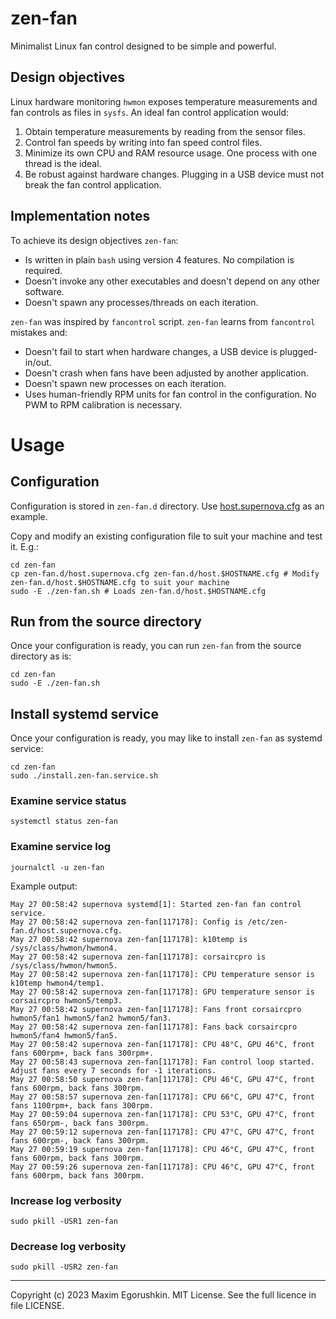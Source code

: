 # zen-fan
Minimalist Linux fan control designed to be simple and powerful.

## Design objectives
Linux hardware monitoring `hwmon` exposes temperature measurements and fan controls as files in `sysfs`. An ideal fan control application would:

1. Obtain temperature measurements by reading from the sensor files.
2. Control fan speeds by writing into fan speed control files.
3. Minimize its own CPU and RAM resource usage. One process with one thread is the ideal.
4. Be robust against hardware changes. Plugging in a USB device must not break the fan control application.

## Implementation notes
To achieve its design objectives `zen-fan`:

* Is written in plain `bash` using version 4 features. No compilation is required.
* Doesn't invoke any other executables and doesn't depend on any other software.
* Doesn't spawn any processes/threads on each iteration.

`zen-fan` was inspired by `fancontrol` script. `zen-fan` learns from `fancontrol` mistakes and:
* Doesn't fail to start when hardware changes, a USB device is plugged-in/out.
* Doesn't crash when fans have been adjusted by another application.
* Doesn't spawn new processes on each iteration.
* Uses human-friendly RPM units for fan control in the configuration. No PWM to RPM calibration is necessary.

# Usage

## Configuration
Configuration is stored in `zen-fan.d` directory. Use [host.supernova.cfg](zen-fan.d/host.supernova.cfg) as an example.

Copy and modify an existing configuration file to suit your machine and test it. E.g.:

```
cd zen-fan
cp zen-fan.d/host.supernova.cfg zen-fan.d/host.$HOSTNAME.cfg # Modify zen-fan.d/host.$HOSTNAME.cfg to suit your machine
sudo -E ./zen-fan.sh # Loads zen-fan.d/host.$HOSTNAME.cfg
```

## Run from the source directory
Once your configuration is ready, you can run `zen-fan` from the source directory as is:
```
cd zen-fan
sudo -E ./zen-fan.sh
```

## Install systemd service
Once your configuration is ready, you may like to install `zen-fan` as systemd service:

```
cd zen-fan
sudo ./install.zen-fan.service.sh
```

### Examine service status

```
systemctl status zen-fan
```

### Examine service log
```
journalctl -u zen-fan
```

Example output:
```
May 27 00:58:42 supernova systemd[1]: Started zen-fan fan control service.
May 27 00:58:42 supernova zen-fan[117178]: Config is /etc/zen-fan.d/host.supernova.cfg.
May 27 00:58:42 supernova zen-fan[117178]: k10temp is /sys/class/hwmon/hwmon4.
May 27 00:58:42 supernova zen-fan[117178]: corsaircpro is /sys/class/hwmon/hwmon5.
May 27 00:58:42 supernova zen-fan[117178]: CPU temperature sensor is k10temp hwmon4/temp1.
May 27 00:58:42 supernova zen-fan[117178]: GPU temperature sensor is corsaircpro hwmon5/temp3.
May 27 00:58:42 supernova zen-fan[117178]: Fans front corsaircpro hwmon5/fan1 hwmon5/fan2 hwmon5/fan3.
May 27 00:58:42 supernova zen-fan[117178]: Fans back corsaircpro hwmon5/fan4 hwmon5/fan5.
May 27 00:58:42 supernova zen-fan[117178]: CPU 48°C, GPU 46°C, front fans 600rpm+, back fans 300rpm+.
May 27 00:58:43 supernova zen-fan[117178]: Fan control loop started. Adjust fans every 7 seconds for -1 iterations.
May 27 00:58:50 supernova zen-fan[117178]: CPU 46°C, GPU 47°C, front fans 600rpm, back fans 300rpm.
May 27 00:58:57 supernova zen-fan[117178]: CPU 66°C, GPU 47°C, front fans 1100rpm+, back fans 300rpm.
May 27 00:59:04 supernova zen-fan[117178]: CPU 53°C, GPU 47°C, front fans 650rpm-, back fans 300rpm.
May 27 00:59:12 supernova zen-fan[117178]: CPU 47°C, GPU 47°C, front fans 600rpm-, back fans 300rpm.
May 27 00:59:19 supernova zen-fan[117178]: CPU 46°C, GPU 47°C, front fans 600rpm, back fans 300rpm.
May 27 00:59:26 supernova zen-fan[117178]: CPU 46°C, GPU 47°C, front fans 600rpm, back fans 300rpm.
```

### Increase log verbosity
```
sudo pkill -USR1 zen-fan
```

### Decrease log verbosity
```
sudo pkill -USR2 zen-fan
```

---

Copyright (c) 2023 Maxim Egorushkin. MIT License. See the full licence in file LICENSE.
